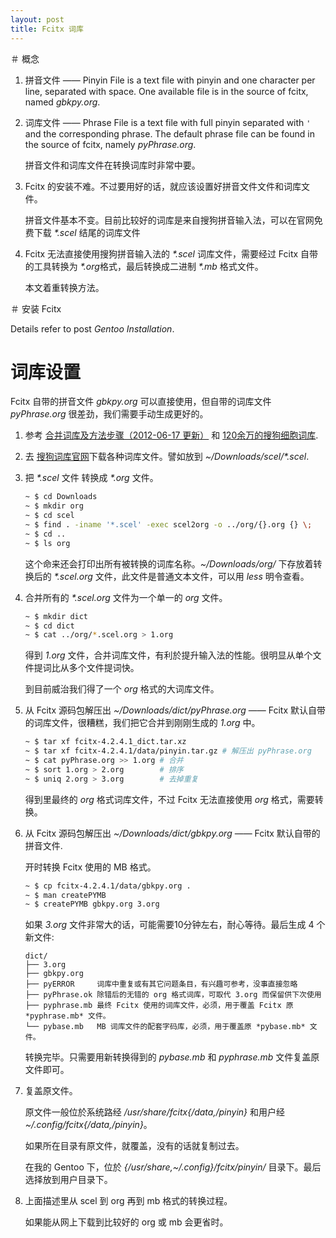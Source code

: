 ```yaml
---
layout: post
title: Fcitx 词库
---
```


＃ 概念

1. 拼音文件 —— Pinyin File is a text file with pinyin and one character per line, separated with space. One available file is in the source of fcitx, named *gbkpy.org*.
2. 词库文件 —— Phrase File is a text file with full pinyin separated with `'` and the corresponding phrase. The default phrase file can be found in the source of fcitx, namely *pyPhrase.org*.

    拼音文件和词库文件在转换词库时非常中要。
3. Fcitx 的安装不难。不过要用好的话，就应该设置好拼音文件文件和词库文件。

    拼音文件基本不变。目前比较好的词库是来自搜狗拼音输入法，可以在官网免费下载 *\*.scel* 结尾的词库文件
5. Fcitx 无法直接使用搜狗拼音输入法的 *\*.scel* 词库文件，需要经过 Fcitx 自带的工具转换为 *\*.org*格式，最后转换成二进制 *\*.mb* 格式文件。

    本文着重转换方法。

＃ 安装 Fcitx

Details refer to post *Gentoo Installation*.

# 词库设置

Fcitx 自带的拼音文件 *gbkpy.org* 可以直接使用，但自带的词库文件 *pyPhrase.org* 很差劲，我们需要手动生成更好的。

1. 参考 [合并词库及方法步骤（2012-06-17 更新）](http://forum.ubuntu.org.cn/viewtopic.php?t=364764) 和 [120余万的搜狗细胞词库](http://forum.ubuntu.org.cn/viewtopic.php?t=252407).
2. 去 [搜狗词库官网](http://pinyin.sogou.com/dict/)下载各种词库文件。譬如放到 *~/Downloads/scel/\*.scel*.
3. 把 *\*.scel* 文件 转换成 *\*.org* 文件。

    ```bash
    ~ $ cd Downloads
    ~ $ mkdir org
    ~ $ cd scel
    ~ $ find . -iname '*.scel' -exec scel2org -o ../org/{}.org {} \;
    ~ $ cd ..
    ~ $ ls org
    ```
    这个命来还会打印出所有被转换的词库名称。*~/Downloads/org/* 下存放着转换后的 *\*.scel.org* 文件，此文件是普通文本文件，可以用 *less* 明令查看。
4. 合并所有的 *\*.scel.org* 文件为一个单一的 *org* 文件。

    ```bash
    ~ $ mkdir dict
    ~ $ cd dict
    ~ $ cat ../org/*.scel.org > 1.org
    ```
    得到 *1.org* 文件，合并词库文件，有利於提升输入法的性能。很明显从单个文件提词比从多个文件提词快。

    到目前威治我们得了一个 *org* 格式的大词库文件。
5. 从 Fcitx 源码包解压出 *~/Downloads/dict/pyPhrase.org* —— Fcitx 默认自带的词库文件，很糟糕，我们把它合并到刚刚生成的 *1.org* 中。

    ```bash
    ~ $ tar xf fcitx-4.2.4.1_dict.tar.xz
    ~ $ tar xf fcitx-4.2.4.1/data/pinyin.tar.gz # 解压出 pyPhrase.org
    ~ $ cat pyPhrase.org >> 1.org # 合并
    ~ $ sort 1.org > 2.org        # 排序
    ~ $ uniq 2.org > 3.org        # 去掉重复
    ```
    得到里最终的 *org* 格式词库文件，不过 Fcitx 无法直接使用 *org* 格式，需要转换。
6. 从 Fcitx 源码包解压出 *~/Downloads/dict/gbkpy.org* —— Fcitx 默认自带的拼音文件.

    开时转换 Fcitx 使用的 MB 格式。

    ```bash
    ~ $ cp fcitx-4.2.4.1/data/gbkpy.org .
    ~ $ man createPYMB
    ~ $ createPYMB gbkpy.org 3.org
    ```
    如果 *3.org* 文件非常大的话，可能需要10分钟左右，耐心等待。最后生成 4 个新文件:

    ```
    dict/
    ├── 3.org
    ├── gbkpy.org
    ├── pyERROR     词库中重复或有其它问题条目，有兴趣可参考，没事直接忽略
    ├── pyPhrase.ok 除错后的无错的 org 格式词库，可取代 3.org 而保留供下次使用
    ├── pyphrase.mb 最终 Fcitx 使用的词库文件，必须，用于覆盖 Fcitx 原 *pyphrase.mb* 文件。
    └── pybase.mb   MB 词库文件的配套字码库，必须，用于覆盖原 *pybase.mb* 文件。
    ```
    转换完毕。只需要用新转换得到的 *pybase.mb* 和 *pyphrase.mb* 文件复盖原文件即可。
7. 复盖原文件。

    原文件一般位於系统路经 */usr/share/fcitx{/data,/pinyin}* 和用户经 *~/.config/fcitx{/data,/pinyin}*。

    如果所在目录有原文件，就覆盖，没有的话就复制过去。

    在我的 Gentoo 下，位於 *{/usr/share,~/.config}/fcitx/pinyin/* 目录下。最后选择放到用户目录下。
8. 上面描述里从 scel 到 org 再到 mb 格式的转换过程。

    如果能从网上下载到比较好的 org 或 mb 会更省时。
